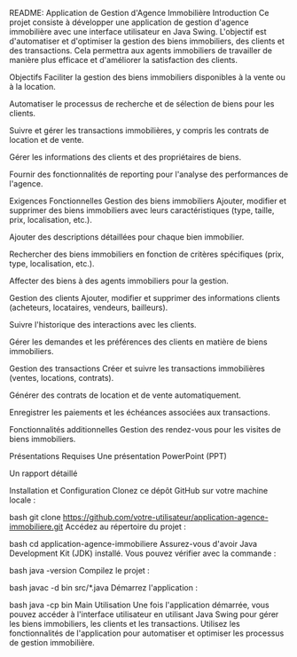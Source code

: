 README: Application de Gestion d'Agence Immobilière
Introduction
Ce projet consiste à développer une application de gestion d'agence immobilière avec une interface utilisateur en Java Swing. L'objectif est d'automatiser et d'optimiser la gestion des biens immobiliers, des clients et des transactions. Cela permettra aux agents immobiliers de travailler de manière plus efficace et d'améliorer la satisfaction des clients.

Objectifs
Faciliter la gestion des biens immobiliers disponibles à la vente ou à la location.

Automatiser le processus de recherche et de sélection de biens pour les clients.

Suivre et gérer les transactions immobilières, y compris les contrats de location et de vente.

Gérer les informations des clients et des propriétaires de biens.

Fournir des fonctionnalités de reporting pour l'analyse des performances de l'agence.

Exigences Fonctionnelles
Gestion des biens immobiliers
Ajouter, modifier et supprimer des biens immobiliers avec leurs caractéristiques (type, taille, prix, localisation, etc.).

Ajouter des descriptions détaillées pour chaque bien immobilier.

Rechercher des biens immobiliers en fonction de critères spécifiques (prix, type, localisation, etc.).

Affecter des biens à des agents immobiliers pour la gestion.

Gestion des clients
Ajouter, modifier et supprimer des informations clients (acheteurs, locataires, vendeurs, bailleurs).

Suivre l'historique des interactions avec les clients.

Gérer les demandes et les préférences des clients en matière de biens immobiliers.

Gestion des transactions
Créer et suivre les transactions immobilières (ventes, locations, contrats).

Générer des contrats de location et de vente automatiquement.

Enregistrer les paiements et les échéances associées aux transactions.

Fonctionnalités additionnelles
Gestion des rendez-vous pour les visites de biens immobiliers.

Présentations Requises
Une présentation PowerPoint (PPT)

Un rapport détaillé

Installation et Configuration
Clonez ce dépôt GitHub sur votre machine locale :

bash
git clone https://github.com/votre-utilisateur/application-agence-immobiliere.git
Accédez au répertoire du projet :

bash
cd application-agence-immobiliere
Assurez-vous d'avoir Java Development Kit (JDK) installé. Vous pouvez vérifier avec la commande :

bash
java -version
Compilez le projet :

bash
javac -d bin src/*.java
Démarrez l'application :

bash
java -cp bin Main
Utilisation
Une fois l'application démarrée, vous pouvez accéder à l'interface utilisateur en utilisant Java Swing pour gérer les biens immobiliers, les clients et les transactions. Utilisez les fonctionnalités de l'application pour automatiser et optimiser les processus de gestion immobilière.
